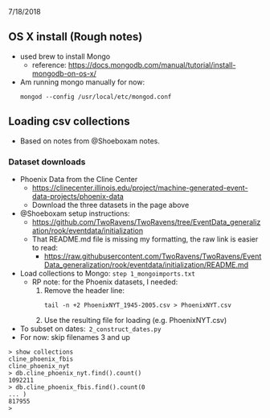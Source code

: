 7/18/2018

## OS X install (Rough notes)

- used brew to install Mongo
  - reference: https://docs.mongodb.com/manual/tutorial/install-mongodb-on-os-x/
- Am running mongo manually for now:
    ```
    mongod --config /usr/local/etc/mongod.conf
    ```

## Loading csv collections

- Based on notes from @Shoeboxam notes.

### Dataset downloads

- Phoenix Data from the Cline Center
    - https://clinecenter.illinois.edu/project/machine-generated-event-data-projects/phoenix-data
    - Download the three datasets in the page above
- @Shoeboxam setup instructions:
    - https://github.com/TwoRavens/TwoRavens/tree/EventData_generalization/rook/eventdata/initialization
    - That README.md file is missing my formatting, the raw link is easier to read:
      - https://raw.githubusercontent.com/TwoRavens/TwoRavens/EventData_generalization/rook/eventdata/initialization/README.md
- Load collections to Mongo: `step 1_mongoimports.txt`
    - RP note: for the Phoenix datasets, I needed:
      1. Remove the header line:
          ```
          tail -n +2 PhoenixNYT_1945-2005.csv > PhoenixNYT.csv
          ```
      1. Use the resulting file for loading (e.g. PhoenixNYT.csv)
- To subset on dates:` 2_construct_dates.py`
- For now: skip filenames 3 and up




```
> show collections
cline_phoenix_fbis
cline_phoenix_nyt
> db.cline_phoenix_nyt.find().count()
1092211
> db.cline_phoenix_fbis.find().count(0
... )
817955
>
```
